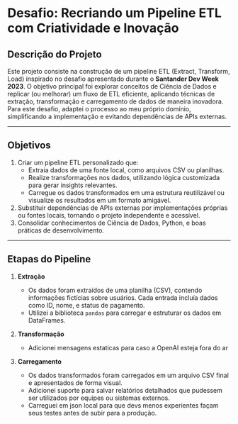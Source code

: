 # **Desafio: Recriando um Pipeline ETL com Criatividade e Inovação**

## **Descrição do Projeto**
Este projeto consiste na construção de um pipeline ETL (Extract, Transform, Load) inspirado no desafio apresentado durante o **Santander Dev Week 2023**. O objetivo principal foi explorar conceitos de Ciência de Dados e replicar (ou melhorar) um fluxo de ETL eficiente, aplicando técnicas de extração, transformação e carregamento de dados de maneira inovadora. Para este desafio, adaptei o processo ao meu próprio domínio, simplificando a implementação e evitando dependências de APIs externas.

---

## **Objetivos**
1. Criar um pipeline ETL personalizado que:
   - Extraia dados de uma fonte local, como arquivos CSV ou planilhas.
   - Realize transformações nos dados, utilizando lógica customizada para gerar insights relevantes.
   - Carregue os dados transformados em uma estrutura reutilizável ou visualize os resultados em um formato amigável.
2. Substituir dependências de APIs externas por implementações próprias ou fontes locais, tornando o projeto independente e acessível.
3. Consolidar conhecimentos de Ciência de Dados, Python, e boas práticas de desenvolvimento.

---

## **Etapas do Pipeline**
1. **Extração**  
   - Os dados foram extraídos de uma planilha (CSV), contendo informações fictícias sobre usuários. Cada entrada incluía dados como ID, nome, e status de pagamento.
   - Utilizei a biblioteca `pandas` para carregar e estruturar os dados em DataFrames.

2. **Transformação**  
   - Adicionei mensagens estaticas para caso a OpenAI esteja fora do ar

3. **Carregamento**  
   - Os dados transformados foram carregados em um arquivo CSV final e apresentados de forma visual.
   - Adicionei suporte para salvar relatórios detalhados que pudessem ser utilizados por equipes ou sistemas externos.
   - Carreguei em json local para que devs menos experientes façam seus testes antes de subir para a produção.
